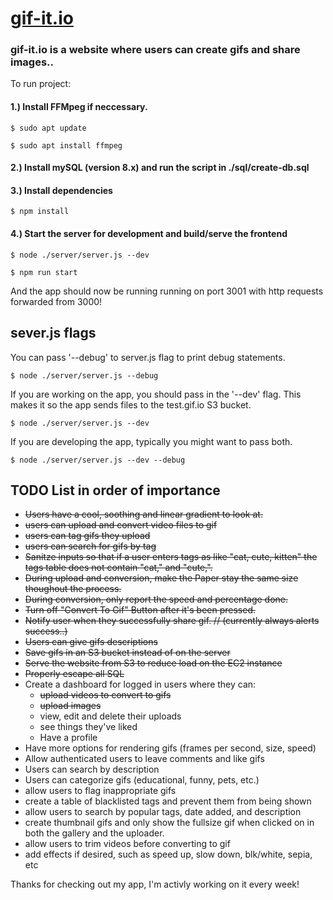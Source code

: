 # [gif-it.io](https://gif-it.io "Free + Easy Gif Conversion")

### gif-it.io is a website where users can create gifs and share images..

To run project:

#### 1.) Install FFMpeg if neccessary. 

```$ sudo apt update```

```$ sudo apt install ffmpeg```

#### 2.) Install mySQL (version 8.x) and run the script in ./sql/create-db.sql

#### 3.) Install dependencies

```$ npm install```

#### 4.) Start the server for development and build/serve the frontend

```$ node ./server/server.js --dev```

```$ npm run start```

And the app should now be running running on port 3001 with http requests forwarded from 3000!

## sever.js flags

You can pass '--debug' to server.js flag to print debug statements.

```$ node ./server/server.js --debug```

If you are working on the app, you should pass in the '--dev' flag. This makes it so the app sends files to the test.gif.io S3 bucket.

```$ node ./server/server.js --dev```

If you are developing the app, typically you might want to pass both.

```$ node ./server/server.js --dev --debug```


## TODO List in order of importance
- ~~Users have a cool, soothing and linear gradient to look at.~~
- ~~users can upload and convert video files to gif~~
- ~~users can tag gifs they upload~~
- ~~users can search for gifs by tag~~
- ~~Sanitze inputs so that if a user enters tags as like "cat, cute, kitten" the tags table does not contain "cat," and "cute,".~~
- ~~During upload and conversion, make the Paper stay the same size thoughout the process.~~
- ~~During conversion, only report the speed and percentage done.~~
- ~~Turn off "Convert To Gif" Button after it's been pressed.~~
- ~~Notify user when they successfully share gif. // (currently always alerts success..)~~
- ~~Users can give gifs descriptions~~
- ~~Save gifs in an S3 bucket instead of on the server~~
- ~~Serve the website from S3 to reduce load on the EC2 instance~~
- ~~Properly escape all SQL~~
- Create a dashboard for logged in users where they can:
  - ~~upload videos to convert to gifs~~
  - ~~upload images~~
  - view, edit and delete their uploads
  - see things they've liked
  - Have a profile
- Have more options for rendering gifs (frames per second, size, speed)  
- Allow authenticated users to leave comments and like gifs
- Users can search by description
- Users can categorize gifs (educational, funny, pets, etc.)
- allow users to flag inappropriate gifs
- create a table of blacklisted tags and prevent them from being shown
- allow users to search by popular tags, date added, and description
- create thumbnail gifs and only show the fullsize gif when clicked on in both the gallery and the uploader.
- allow users to trim videos before converting to gif
- add effects if desired, such as speed up, slow down, blk/white, sepia, etc

Thanks for checking out my app, I'm activly working on it every week!

